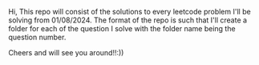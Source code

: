 Hi, This repo will consist of the solutions to every leetcode problem I'll be solving from 01/08/2024. The format of the repo is such that I'll create a folder for each of the question I solve with the folder name being the question number.


Cheers and will see you around!!:))